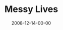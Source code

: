 ---
layout: message
category: message
series: "We Wish You A Messy Christmas"
title: "Messy Lives"
date: 2008-12-14-00-00
message_id: 538
audio: "http://s3.amazonaws.com/crossroads-media/messages/audio/messyxmas4.mp3"
audio-duration: "37:11"
description: "Brian Tome discusses how worship is messy and requires us to bring whatever we have to Jesus."
video: "http://s3.amazonaws.com/crossroads-media/messages/video/messyxmas4.mp4"
video-duration: "37:11"
yt-embed-url: "//www.youtube.com/embed/3j0SKrraW3w"
video-image: "http://s3.amazonaws.com/crossroads-media/images/messyxmas4-still.jpg"
program: "http://s3.amazonaws.com/crossroads-media/documents/1213_14Program.pdf"
notes-description: ""
notes: "http://s3.amazonaws.com/crossroads-media/documents/SN_12_13-14_08.pdf"
notes-title: "Messy Lives (Study Notes)"
tag: 
 - worship
 - christmas
 - tome
 - shredder
explicit: false
---